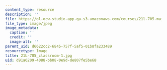```yaml
---
content_type: resource
description: ''
file: https://ol-ocw-studio-app-qa.s3.amazonaws.com/courses/21l-705-major-authors-old-english-and-beowulf-spring-2014/d91a62094088bb080e9dde807fe5be68_21L-705_classroom-1.jpg
file_type: image/jpeg
image_metadata:
  caption: ''
  credit: ''
  image-alt: ''
parent_uid: d6622cc2-6845-757f-5af5-01b8fa233489
resourcetype: Image
title: 21L-705_classroom-1.jpg
uid: d91a6209-4088-bb08-0e9d-de807fe5be68
---
```

